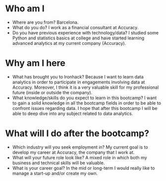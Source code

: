 # Who am I

* Where are you from?
Barcelona.
* What do you do?
I work as a financial consultant at Accuracy.
* Do you have previous experience with technology/data?
I studied some Python and statistics basics at college and have started learning advanced analytics at my current company (Accuracy).

# Why am I here

* What has brought you to Ironhack?
Because I want to learn data analytics in order to participate in engagements involving data at Accuracy. Moreover, I think it is a very valuable skill for my professional future (inside or outside the company).
* What knowledge/skills do you expect to learn in this bootcamp?
I want to gain a solid knowledge in all the bootcamp fields in order to be able to confront issues regarding data. I hope that after this bootcamp I will be able to deep dive into any subject related to data analytics.

# What will I do after the bootcamp?

* Which industry will you seek employment in?
My current goal is to develop my career at Accuracy, the company that I work at.
* What will your future role look like?
A mixed role in which both my business and technical skills will be valuable.
* What is your career goal?
In the mid or long-term I would really like to manage a start-up and/or create my own.
